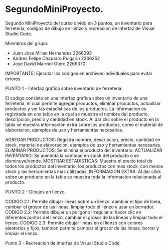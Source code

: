 # SegundoMiniProyecto.
Segundo MiniProyecto del curso divido en 3 puntos, un inventario para ferreteria,
codigos de dibujo en lienzo y recreacion de interfaz de Visual Studio Code.

Miembros del grupo:
- Juan Jose Millan Hernandez 2266393
- Andres Felipe Chaparro Pulgarin 2266252
- Jose David Marmol Otero 2266370

IMPORTANTE: Ejecutar los codigos en archivos individuales para evitar errores.

PUNTO 1 - Interfaz grafica sobre inventario de ferreteria.

El codigo consiste en una interfaz grafica sobre un inventario de una ferreteria,
el cual permite agregar productos, eliminar productos, actualizar productos y ver las
estadisticas de los productos. La informacion es registrada en una tabla en la cual 
se muestra el nombre del producto, descripcion, precio y cantidad en stock. Al dar clic
sobre el producto en la tabla se muestra información extra sobre los productos, como el material
de elaboracion, ejemplos de uso y herramientas necesarias.

AGREGAR PRODUCTOS: Registra nombre, descripcion, precio, cantidad en stock, material de elaboracion,
ejemplos de uso y herramientas necesarias.
ELIMINAR PRODUCTOS: Se elimina el producto del inventario.
ACTUALIZAR INVENTARIO: Se aumenta la cantidad en stock del producto o se disminuye/vende.
MOSTRAR ESTADISTICAS: Muestra el precio total de todos los productos del inventario, los
productos con mas stock, con menos stock y las herramientas mas utilizadas.
INFORMACION EXTRA: Al dar click sobre un producto en la tabla se muestra toda la informacion
relacionada al producto.

PUNTO 2 - Dibujos en lienzo.

CODIGO 2.1: Permite dibujar lineas sobre un lienzo, cambiar el tipo de linea, cambiar el grosor de
las lineas, limpiar todo el lienzo y usar un borrador.  
CODIGO 2.2: Permite dibujar un polígono irregular al hacer clic en diferentes puntos del lienzo,
cambiar el grosor de las lineas y limpiar todo el lienzo.
CODIGO 2.3: Permite dibujar lineas en el lienzo con colores aleatorios y fijos, tambien permite
cambiar el grosor de las lineas, borrar y limpiar el lienzo.

Punto 3 - Recreacion de interfaz de Visual Studio Code.
